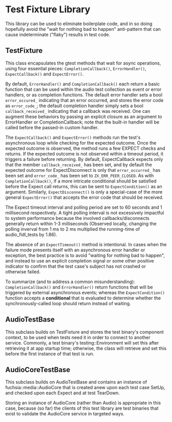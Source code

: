 # Test Fixture Library

This library can be used to eliminate boilerplate code, and in so doing
hopefully avoid the "wait for nothing bad to happen" anti-pattern that can cause
indeterminate ("flaky") results in test code.

## TestFixture
This class encapsulates the gtest methods that wait for async operations, using
four essential pieces: `CompletionCallback()`, `ErrorHandler()`,
`ExpectCallback()` and `ExpectError()`.

By default, `ErrorHandler()` and `CompletionCallback()` each return a basic
function that can be used within the audio test collection as event or error
handlers, or as completion functions. The default error handler sets a bool
`error_occured_` indicating that an error occurred, and stores the error code as
`error_code_`; the default completion handler simply sets a bool
`callback_received_` indicating that a callback was received. One can augment
these behaviors by passing an explicit closure as an argument to ErrorHandler or
CompletionCallback; note that the built-in handler will be called before the
passed-in custom handler.

The `ExpectCallback()` and `ExpectError()` methods run the test's asynchronous
loop while checking for the expected outcome.  Once the expected outcome is
observed, the method runs a few EXPECT checks and returns.  If the expected
outcome is not observed within a timeout period, it triggers a failure before
returning.  By default, ExpectCallback expects only that the member
`callback_received_` has been set, and by default the expected outcome for
ExpectDisconnect is only that `error_occurred_` has been set and `error_code_`
has been set to `ZX_ERR_PEER_CLOSED`.  As with `CompletionCallback()`, if a more
intricate conditional should be satisfied before the Expect call returns, this
can be sent to `ExpectCondition()` as an argument.  Similarly,
`ExpectDisconnect()` is only a special-case of the more general `ExpectError()`
that accepts the error code that should be received.

The Expect timeout interval and polling period are set to 60 seconds and 1
millisecond respectively.  A tight polling interval is not excessively impactful
to system performance because the involved callbacks/disconnects generally
return within 1-3 milliseconds (Observed locally, changing the polling inverval
from 1 ms to 2 ms multiplied the running-time of audio_fidl_tests by 1.86).

The absence of an `ExpectTimeout()` method is intentional.  In cases when the
failure mode presents itself with an asynchronous error handler or exception,
the best practice is to avoid "waiting for nothing bad to happen", and instead
to use an explicit completion signal or some other positive indicator to confirm
that the test case's subject has not crashed or otherwise failed.

To summarize (and to address a common misunderstanding): `CompletionCallback()`
and `ErrorHandler()` return functions that will be triggered by external
asynchronous events; whereas the `ExpectCondition()` function accepts a
__conditional__ that is evaluated to determine whether the synchronously-called
loop should return instead of waiting.

## AudioTestBase
This subclass builds on TestFixture and stores the test binary's component
context, to be used when tests need it in order to connect to another service.
Commonly, a test binary's testing::Environment will set this after retrieving it
at app startup time; otherwise, the class will retrieve and set this before the
first instance of that test is run.

## AudioCoreTestBase
This subclass builds on AudioTestBase and contains an instance of
fuchsia::media::AudioCore that is created anew upon each test case SetUp, and
checked upon each Expect and at test TearDown.

Storing an instance of AudioCore (rather than Audio) is appropriate in this
case, because (so far) the clients of this test library are test binaries that
exist to validate the AudioCore service in targeted ways.
